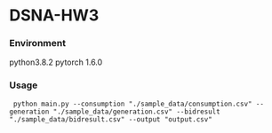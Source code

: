 # DSNA-HW3

### Environment
python3.8.2  pytorch 1.6.0
### Usage
``` python main.py --consumption "./sample_data/consumption.csv" --generation "./sample_data/generation.csv" --bidresult "./sample_data/bidresult.csv" --output "output.csv"```
